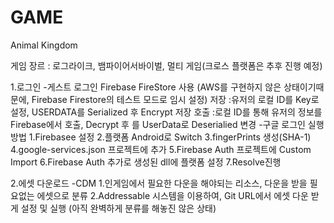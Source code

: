 # GAME

Animal Kingdom

게임 장르 : 로그라이크, 뱀파이어서바이벌, 멀티 게임(크로스 플랫폼은 추후 진행 예정)

1.로그인
  -게스트 로그인
    Firebase FireStore 사용
    (AWS를 구현하지 않은 상태이기때문에, Firebase Firestore의 테스트 모드로 임시 설정)
    저장 :유저의 로컬 ID를 Key로 설정, USERDATA를 Serialized 후 Encrypt 저장
    호출 :로컬 ID를 통해 유저의 정보를 Firebase에서 호출, Decrypt 후 <T>를 UserData로 Deserialied 변경
  -구글 로그인
    실행 방법
      1.Firebasee 설정
      2.플랫폼 Android로 Switch
      3.fingerPrints 생성(SHA-1)
      4.google-services.json 프로젝트에 추가
      5.Firebase Auth 프로젝트에 Custom Import
      6.Firebase Auth 추가로 생성된 dll에 플랫폼 설정
      7.Resolve진행

2.에셋 다운로드
  -CDM
    1.인게임에서 필요한 다운을 해야되는 리소스, 다운을 받을 필요없는 에셋으로 분류
    2.Addressable 시스템을 이용하여, Git URL에서 에셋 다운 받게 설정 및 실행
    (아직 완벽하게 분류를 해놓진 않은 상태)
